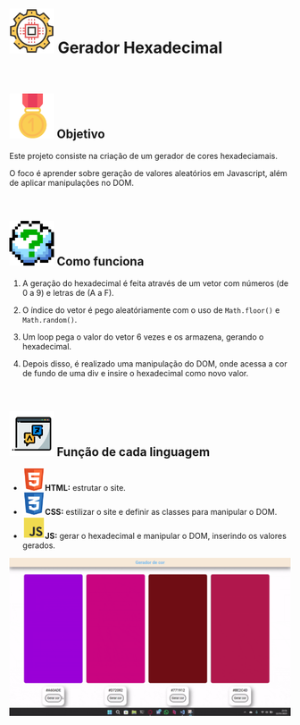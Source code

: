 <h1>
    <img src="./assets/generator.png" width="80px" />
    Gerador Hexadecimal
</h1>
<br>
<h2>
    <img src="./assets/goal.png" width="80px" />
    Objetivo
</h2>
<p>Este projeto consiste na criação de um gerador de cores hexadeciamais.</p>
<p>O foco é aprender sobre geração de valores aleatórios em Javascript, além de aplicar manipulações no DOM.</p>
<br>
<h2>
    <img src="./assets/question.png" width="80px" />
    Como funciona
</h2>
<ol>
    <li><p>A geração do hexadecimal é feita através de um vetor com números (de 0 a 9) e letras de (A a F).</p></li>
    <li><p>O índice do vetor é pego aleatóriamente com o uso de <code>Math.floor()</code> e <code>Math.random()</code>.</p></li>
    <li><p>Um loop pega o valor do vetor 6 vezes e os armazena, gerando o hexadecimal.</p></li>
    <li><p>Depois disso, é realizado uma manipulação do DOM, onde acessa a cor de fundo de uma div e insire o hexadecimal como novo valor.</p></li>
</ol>
<br>
<h2>
    <img src="./assets/linguagem.png" width="80px" />
    Função de cada linguagem
</h2>
<ul>
    <li><img src="./assets/html.png" width="40px" /><span><b>HTML:</b> estrutar o site.</span></li>
    <li><img src="./assets/css.png" width="40px" /><span><b>CSS:</b> estilizar o site e definir as classes para manipular o DOM.</span></li>
    <li><img src="./assets/js.png" width="40px" /><span><b>JS:</b> gerar o hexadecimal e manipular o DOM, inserindo os valores gerados.</span></li>
</ul>
<img src="./assets/showcase.gif" width="1000px" />
